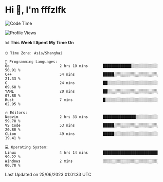 # Hi 👋, I'm fffzlfk

<!--START_SECTION:waka-->
![Code Time](http://img.shields.io/badge/Code%20Time-237%20hrs%2021%20mins-blue)

![Profile Views](http://img.shields.io/badge/Profile%20Views-12-blue)

📊 **This Week I Spent My Time On** 

```text
🕑︎ Time Zone: Asia/Shanghai

💬 Programming Languages: 
Go                       2 hrs 10 mins       █████████████░░░░░░░░░░░░   50.91 % 
C++                      54 mins             █████░░░░░░░░░░░░░░░░░░░░   21.33 % 
C                        24 mins             ██░░░░░░░░░░░░░░░░░░░░░░░   09.68 % 
YAML                     20 mins             ██░░░░░░░░░░░░░░░░░░░░░░░   07.88 % 
Rust                     7 mins              █░░░░░░░░░░░░░░░░░░░░░░░░   02.95 % 

🔥 Editors: 
Neovim                   2 hrs 33 mins       ███████████████░░░░░░░░░░   59.78 % 
VS Code                  53 mins             █████░░░░░░░░░░░░░░░░░░░░   20.80 % 
CLion                    49 mins             █████░░░░░░░░░░░░░░░░░░░░   19.41 % 

💻 Operating System: 
Linux                    4 hrs 14 mins       █████████████████████████   99.22 % 
Windows                  2 mins              ░░░░░░░░░░░░░░░░░░░░░░░░░   00.78 % 
```


 Last Updated on 25/06/2023 01:01:33 UTC
<!--END_SECTION:waka-->
